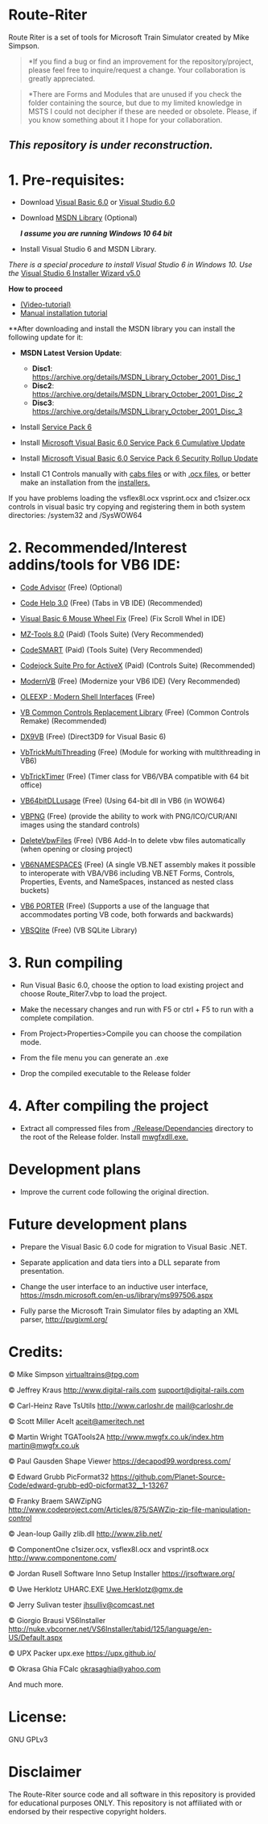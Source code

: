 # Route-Riter
 Route Riter is a set of tools for Microsoft Train Simulator created by Mike Simpson.

> *If you find a bug or find an improvement for the repository/project, please feel free to inquire/request a change. Your collaboration is greatly appreciated.

> *There are Forms and Modules that are unused if you check the folder containing the source, but due to my limited knowledge in MSTS I could not decipher if these are needed or obsolete. Please, if you know something about it I hope for your collaboration.

## *This repository is under reconstruction.*

# 1. Pre-requisites:
- Download [Visual Basic 6.0](https://winworldpc.com/product/microsoft-visual-bas/60) or [Visual Studio 6.0](https://winworldpc.com/product/microsoft-visual-stu/60)

 - Download [MSDN Library](https://winworldpc.com/product/msdn/vs-60) (Optional)
   
    ***I assume you are running Windows 10 64 bit***
 
- Install Visual Studio 6 and MSDN Library.

*There is a special procedure to install Visual Studio 6 in Windows 10. Use the* [Visual Studio 6 Installer Wizard v5.0](https://github.com/FrannDzs/Route-Riter/blob/main-(7.6.26)/VS6InstallerSetup.exe)

**How to proceed**
- [(Video-tutorial)](https://www.youtube.com/watch?v=1tkTb6AYlAg)
- [Manual installation tutorial](https://www.codeproject.com/Articles/1191047/Install-Visual-Studio-on-Windows)

**After downloading and install the MSDN library you can install the following update for it:
- **MSDN Latest Version Update**: 
   - **Disc1**: https://archive.org/details/MSDN_Library_October_2001_Disc_1 
   - **Disc2**: https://archive.org/details/MSDN_Library_October_2001_Disc_2 
   - **Disc3**: https://archive.org/details/MSDN_Library_October_2001_Disc_3
 - Install [Service Pack 6](https://web.archive.org/web/20120707200906/http://download.microsoft.com/download/1/9/f/19fe4660-5792-4683-99e0-8d48c22eed74/Vs6sp6.exe)
 
 - Install [Microsoft Visual Basic 6.0 Service Pack 6 Cumulative Update](https://www.microsoft.com/en-us/download/details.aspx?id=7030)
 
 - Install [Microsoft Visual Basic 6.0 Service Pack 6 Security Rollup Update](https://www.microsoft.com/en-us/download/details.aspx?id=50722)
   
 - Install C1 Controls manually with [cabs files](https://github.com/FrannDzs/Route-Riter/tree/main-(7.6.26)/Source/Dependancies/ComponentOne%20Installers) or with [.ocx files](https://github.com/FrannDzs/Route-Riter/tree/main-(7.6.26)/Source/Dependancies/ComponentOne%20.ocx), or better make an installation from the [installers.](https://github.com/FrannDzs/Route-Riter/tree/main-(7.6.26)/Source/Dependancies/ComponentOne%20Installers)
 
If you have problems loading the vsflex8l.ocx vsprint.ocx and c1sizer.ocx controls in visual basic try copying and registering them in both system directories: /system32 and /SysWOW64 

# 2. Recommended/Interest addins/tools for VB6 IDE:

 - [Code Advisor](https://www.microsoft.com/en-US/download/details.aspx?id=1222) (Free) (Optional)

 - [Code Help 3.0](https://github.com/clayreimann/CodeHelp) (Free) (Tabs in VB IDE) (Recommended)

 - [Visual Basic 6 Mouse Wheel Fix](https://github.com/FrannDzs/Route-Riter/blob/main-(7.6.27)/Others/vb6mousewheelfix.exe) (Free) (Fix Scroll Whel in IDE)

 - [MZ-Tools 8.0](https://www.mztools.com/v8/mztools8.aspx) (Paid) (Tools Suite) (Very Recommended)

 - [CodeSMART](https://www.axtools.com/products-codesmart-vb6.php) (Paid) (Tools Suite) (Very Recommended)

 - [Codejock Suite Pro for ActiveX](https://codejock.com/products/suitepro/?2yn6s14z=p1z) (Paid) (Controls Suite) (Recommended)

 - [ModernVB](https://github.com/VykosX/ModernVB) (Free) (Modernize your VB6 IDE) (Very Recommended)

 - [OLEEXP : Modern Shell Interfaces](https://www.vbforums.com/showthread.php?786079-VB6-Modern-Shell-Interface-Type-Library-oleexp-tlb) (Free)

 - [VB Common Controls Replacement Library](https://github.com/Kr00l/VBCCR) (Free) (Common Controls Remake) (Recommended)

 - [DX9VB](https://github.com/thetrik/DX9VB) (Free) (Direct3D9 for Visual Basic 6)

 - [VbTrickMultiThreading](https://github.com/thetrik/VbTrickThreading) (Free) (Module for working with multithreading in VB6)

 - [VbTrickTimer](https://github.com/thetrik/VbTrickTimer) (Free) (Timer class for VB6/VBA compatible with 64 bit office)
 
 - [VB64bitDLLusage](https://github.com/thetrik/Vb64BitDllUsage) (Free) (Using 64-bit dll in VB6 (in WOW64)

 - [VBPNG](https://github.com/thetrik/VbPng) (Free) (provide the ability to work with PNG/ICO/CUR/ANI images using the standard controls)

 - [DeleteVbwFiles](https://github.com/EduardoVB/VB6-AddIn-Delete-vbw-Files) (Free) (VB6 Add-In to delete vbw files automatically (when opening or closing project)

 - [VB6NAMESPACES](https://github.com/WindowStations/VB6NameSpaces) (Free) (A single VB.NET assembly makes it possible to interoperate with VBA/VB6 including VB.NET Forms, Controls, Properties, Events, and NameSpaces, instanced as nested class buckets)

 - [VB6 PORTER](https://github.com/VBForumsCommunity/VB6Porter) (Free) (Supports a use of the language that accommodates porting VB code, both forwards and backwards)

 - [VBSQlite](https://github.com/Kr00l/VBSQLite) (Free) (VB SQLite Library)

# 3. Run compiling
 - Run Visual Basic 6.0, choose the option to load existing project and choose Route_Riter7.vbp to load the project.
 
 - Make the necessary changes and run with F5 or ctrl + F5 to run with a complete compilation.

 - From Project>Properties>Compile you can choose the compilation mode.

 - From the file menu you can generate an .exe

 - Drop the compiled executable to the Release folder

# 4. After compiling the project 
 - Extract all compressed files from [./Release/Dependancies](https://github.com/FrannDzs/Route-Riter/tree/main-(7.6.26)/Release/Dependancies) directory to the root of the Release folder. 
 Install [mwgfxdll.exe.](https://github.com/FrannDzs/Route-Riter/blob/main-(7.6.26)/Release/mwgfxdll.exe)

# Development plans
 - Improve the current code following the original direction.

# Future development plans
- Prepare the Visual Basic 6.0 code for migration to Visual Basic .NET.

- Separate application and data tiers into a DLL separate from presentation.

- Change the user interface to an inductive user interface, https://msdn.microsoft.com/en-us/library/ms997506.aspx

- Fully parse the Microsoft Train Simulator files by adapting an XML parser, http://pugixml.org/

# Credits:
© Mike Simpson
virtualtrains@tpg.com

© Jeffrey Kraus
http://www.digital-rails.com
support@digital-rails.com

© Carl-Heinz Rave
TsUtils
http://www.carloshr.de
mail@carloshr.de

© Scott Miller
AceIt
aceit@ameritech.net

© Martin Wright
TGATools2A
http://www.mwgfx.co.uk/index.htm
martin@mwgfx.co.uk

© Paul Gausden
Shape Viewer
https://decapod99.wordpress.com/

© Edward Grubb
PicFormat32
https://github.com/Planet-Source-Code/edward-grubb-ed0-picformat32__1-13267

© Franky Braem
SAWZipNG
http://www.codeproject.com/Articles/875/SAWZip-zip-file-manipulation-control

© Jean-loup Gailly
zlib.dll
http://www.zlib.net/

© ComponentOne
c1sizer.ocx, vsflex8l.ocx and vsprint8.ocx
http://www.componentone.com/

© Jordan Rusell Software
Inno Setup Installer
https://jrsoftware.org/

© Uwe Herklotz
UHARC.EXE
Uwe.Herklotz@gmx.de

© Jerry Sulivan
tester
jhsulliv@comcast.net

© Giorgio Brausi
VS6Installer 
http://nuke.vbcorner.net/VS6Installer/tabid/125/language/en-US/Default.aspx

© UPX Packer
upx.exe
https://upx.github.io/

© Okrasa Ghia
FCalc
okrasaghia@yahoo.com

And much more.

# License:

GNU GPLv3

# Disclaimer
The Route-Riter source code and all software in this repository is provided for educational purposes ONLY. This repository is not affiliated with or endorsed by their respective copyright holders.
